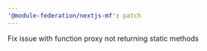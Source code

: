 ```yaml
---
'@module-federation/nextjs-mf': patch
---
```


Fix issue with function proxy not returning static methods
